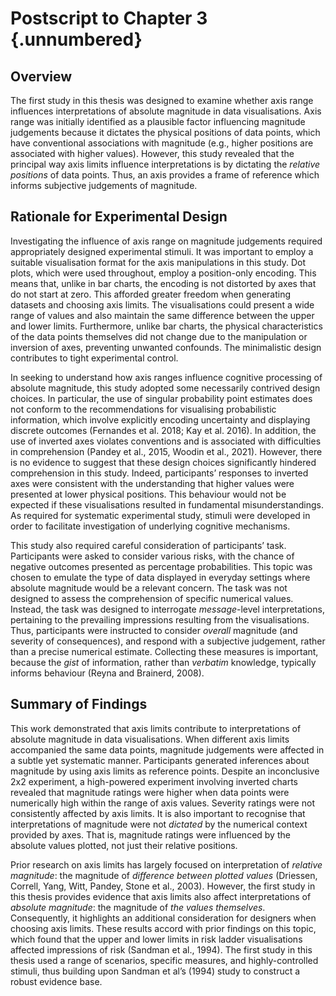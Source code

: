 # Postscript to Chapter 3 {.unnumbered}

## Overview

The first study in this thesis was designed to examine whether axis range influences interpretations of absolute magnitude in data visualisations. Axis range was initially identified as a plausible factor influencing magnitude judgements because it dictates the physical positions of data points, which have conventional associations with magnitude (e.g., higher positions are associated with higher values). However, this study revealed that the principal way axis limits influence interpretations is by dictating the *relative positions* of data points. Thus, an axis provides a frame of reference which informs subjective judgements of magnitude.

## Rationale for Experimental Design

Investigating the influence of axis range on magnitude judgements required appropriately designed experimental stimuli. It was important to employ a suitable visualisation format for the axis manipulations in this study. Dot plots, which were used throughout, employ a position-only encoding. This means that, unlike in bar charts, the encoding is not distorted by axes that do not start at zero. This afforded greater freedom when generating datasets and choosing axis limits. The visualisations could present a wide range of values and also maintain the same difference between the upper and lower limits. Furthermore, unlike bar charts, the physical characteristics of the data points themselves did not change due to the manipulation or inversion of axes, preventing unwanted confounds. The minimalistic design contributes to tight experimental control.

In seeking to understand how axis ranges influence cognitive processing of absolute magnitude, this study adopted some necessarily contrived design choices. In particular, the use of singular probability point estimates does not conform to the recommendations for visualising probabilistic information, which involve explicitly encoding uncertainty and displaying discrete outcomes (Fernandes et al. 2018; Kay et al. 2016). In addition, the use of inverted axes violates conventions and is associated with difficulties in comprehension (Pandey et al., 2015, Woodin et al., 2021). However, there is no evidence to suggest that these design choices significantly hindered comprehension in this study. Indeed, participants’ responses to inverted axes were consistent with the understanding that higher values were presented at lower physical positions. This behaviour would not be expected if these visualisations resulted in fundamental misunderstandings. As required for systematic experimental study, stimuli were developed in order to facilitate investigation of underlying cognitive mechanisms.

This study also required careful consideration of participants’ task. Participants were asked to consider various risks, with the chance of negative outcomes presented as percentage probabilities. This topic was chosen to emulate the type of data displayed in everyday settings where absolute magnitude would be a relevant concern. The task was not designed to assess the comprehension of specific numerical values. Instead, the task was designed to interrogate *message*-level interpretations, pertaining to the prevailing impressions resulting from the visualisations. Thus, participants were instructed to consider *overall* magnitude (and severity of consequences), and respond with a subjective judgement, rather than a precise numerical estimate. Collecting these measures is important, because the *gist* of information, rather than *verbatim* knowledge, typically informs behaviour (Reyna and Brainerd, 2008).

## Summary of Findings

This work demonstrated that axis limits contribute to interpretations of absolute magnitude in data visualisations. When different axis limits accompanied the same data points, magnitude judgements were affected in a subtle yet systematic manner. Participants generated inferences about magnitude by using axis limits as reference points. Despite an inconclusive 2x2 experiment, a high-powered experiment involving inverted charts revealed that magnitude ratings were higher when data points were numerically high within the range of axis values. Severity ratings were not consistently affected by axis limits. It is also important to recognise that interpretations of magnitude were not *dictated* by the numerical context provided by axes. That is, magnitude ratings were influenced by the absolute values plotted, not just their relative positions.

Prior research on axis limits has largely focused on interpretation of *relative magnitude*: the magnitude of *difference between plotted values* (Driessen, Correll, Yang, Witt, Pandey, Stone et al., 2003). However, the first study in this thesis provides evidence that axis limits also affect interpretations of *absolute magnitude*: the magnitude of *the values themselves*. Consequently, it highlights an additional consideration for designers when choosing axis limits. These results accord with prior findings on this topic, which found that the upper and lower limits in risk ladder visualisations affected impressions of risk (Sandman et al., 1994). The first study in this thesis used a range of scenarios, specific measures, and highly-controlled stimuli, thus building upon Sandman et al’s (1994) study to construct a robust evidence base.